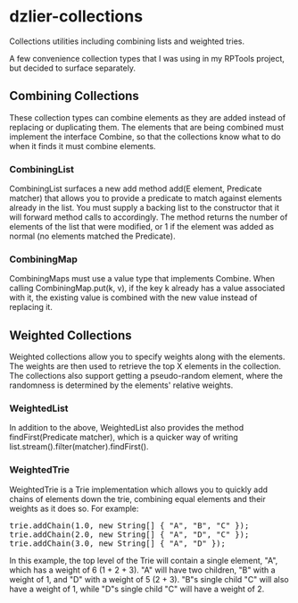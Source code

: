 # dzlier-collections
Collections utilities including combining lists and weighted tries.

A few convenience collection types that I was using in my RPTools project, but decided to surface separately.

## Combining Collections

These collection types can combine elements as they are added instead of replacing or duplicating them. 
The elements that are being combined must implement the interface Combine, so that the collections know
what to do when it finds it must combine elements.

### CombiningList

CombiningList surfaces a new add method add(E element, Predicate<E> matcher) that allows you to 
provide a predicate to match against elements already in the list. You must supply a backing list
to the constructor that it will forward method calls to accordingly. The method returns the
number of elements of the list that were modified, or 1 if the element was added as normal (no
elements matched the Predicate).

### CombiningMap

CombiningMaps must use a value type that implements Combine. When calling CombiningMap.put(k, v), if the
key k already has a value associated with it, the existing value is combined with the new value instead of
replacing it.

## Weighted Collections

Weighted collections allow you to specify weights along with the elements. The weights are then used to
retrieve the top X elements in the collection. The collections also support getting a pseudo-random element,
where the randomness is determined by the elements' relative weights.

### WeightedList

In addition to the above, WeightedList also provides the method findFirst(Predicate matcher), which is a 
quicker way of writing list.stream().filter(matcher).findFirst().

### WeightedTrie

WeightedTrie is a Trie implementation which allows you to quickly add chains of elements down the trie, 
combining equal elements and their weights as it does so. For example:

<pre>
trie.addChain(1.0, new String[] { "A", "B", "C" });
trie.addChain(2.0, new String[] { "A", "D", "C" });
trie.addChain(3.0, new String[] { "A", "D" });
</pre>

In this example, the top level of the Trie will contain a single element, "A", which has a weight of 6 (1 + 2 + 3).
"A" will have two children, "B" with a weight of 1, and "D" with a weight of 5 (2 + 3). "B"s single child "C" will 
also have a weight of 1, while "D"s single child "C" will have a weight of 2.
